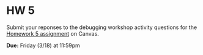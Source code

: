 # HW 5

Submit your reponses to the debugging workshop activity questions for the [Homework 5 assignment](https://canvas.vt.edu/courses/145256/assignments/1384323) on Canvas.

**Due:** Friday (3/18) at 11:59pm